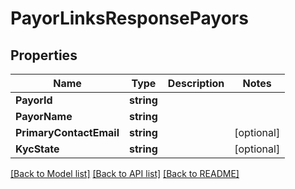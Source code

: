# PayorLinksResponsePayors

## Properties

Name | Type | Description | Notes
------------ | ------------- | ------------- | -------------
**PayorId** | **string** |  | 
**PayorName** | **string** |  | 
**PrimaryContactEmail** | **string** |  | [optional] 
**KycState** | **string** |  | [optional] 

[[Back to Model list]](../README.md#documentation-for-models) [[Back to API list]](../README.md#documentation-for-api-endpoints) [[Back to README]](../README.md)


